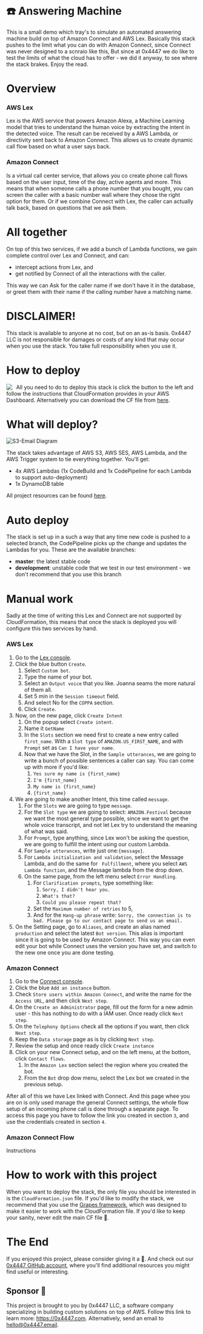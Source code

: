 # ☎️ Answering Machine

This is a small demo which tray's to simulate an automated answering machine build on top of Amazon Connect and AWS Lex. Basically this stack pushes to the limit what you can do with Amazon Connect, since Connect was never designed to a scnraio like this, But since at 0x4447 we do like to test the limits of what the cloud has to offer - we did it anyway, to see where the stack brakes. Enjoy the read.

# Overview

### AWS Lex

Lex is the AWS service that powers Amazon Alexa, a Machine Learning model that tries to understand the human voice by extracting the intent in the detected voice. The result can be received by a AWS Lambda, or directivity sent back to Amazon Connect. This allows us to create dynamic call flow based on what a user says back.

### Amazon Connect

Is a virtual call center service, that allows you co create phone call flows based on the user input, time of the day, active agents and more. This means that when someone calls a phone number that you bought, you can screen the caller with a basic number wall where they chose the right option for them. Or if we combine Connect with Lex, the caller can actually talk back, based on questions that we ask them.

# All together

On top of this two services, if we add a bunch of Lambda functions, we gain complete control over Lex and Connect, and can:

- intercept actions from Lex, and
- get notified by Connect of all the interactions with the caller.

This way we can Ask for the caller name if we don't have it in the database, or greet them with their name if the calling number have a matching name.


# DISCLAIMER!

This stack is available to anyone at no cost, but on an as-is basis. 0x4447 LLC is not responsible for damages or costs of any kind that may occur when you use the stack. You take full responsibility when you use it.

# How to deploy

<a target="_blank" href="https://console.aws.amazon.com/cloudformation/home#/stacks/new?stackName=zer0x4447-S3-Email&templateURL=https://s3.amazonaws.com/0x4447-drive-cloudformation/answering-machine.json">
<img align="left" style="float: left; margin: 0 10px 0 0;" src="https://s3.amazonaws.com/cloudformation-examples/cloudformation-launch-stack.png"></a>

All you need to do to deploy this stack is click the button to the left and follow the instructions that CloudFormation provides in your AWS Dashboard. Alternatively you can download the CF file from [here](https://s3.amazonaws.com/0x4447-drive-cloudformation/answering-machine.json).

# What will deploy?

![S3-Email Diagram](https://raw.githubusercontent.com/0x4447/0x4447_product_answering_machine/assets/diagram.png)

The stack takes advantage of AWS S3, AWS SES, AWS Lambda, and the AWS Trigger system to tie everything together. You'll get:

- 4x AWS Lambdas (1x CodeBuild and 1x CodePipeline for each Lambda to support auto-deployment)
- 1x DynamoDB table

All project resources can be found [here](https://github.com/topics/0x4447-product-answering-machine).

# Auto deploy

The stack is set up in a such a way that any time new code is pushed to a selected branch, the CodePipeline picks up the change and updates the Lambdas for you. These are the available branches:

- **master**: the latest stable code
- **development**: unstable code that we test in our test environment - we don't recommend that you use this branch

# Manual work

Sadly at the time of writing this Lex and Connect are not supported by CloudFormation, this means that once the stack is deployed you will configure this two services by hand.

### AWS Lex

1. Go to the [Lex console](https://console.aws.amazon.com/lex/home).
1. Click the blue button `Create`.
	1. Select `Custom bot`.
	1. Type the name of your bot.
	1. Select an `Output voice` that you like. Joanna seams the more natural of them all.
	1. Set 5 min in the `Session timeout` field.
	1. And select No for the `COPPA` section.
	1. Click `Create`.
1. Now, on the new page, click `Create Intent`
	1. On the popup select `Create intent`.
	1. Name it `GetName`
	1. In the `Slots` section we need first to create a new entry called `first_name`. With a `Slot type` of `AMAZON.US_FIRST_NAME`, and with `Prompt` set as `Can I have your name`.
	1. Now that we have the Slot, in the `Sample utterances`, we are going to write a bunch of possible sentences a caller can say. You can come up with more if you'd like:
		1. `Yes sure my name is ​{first_name}​`
		1. `I'm ​{first_name}​`
		1. `My name is ​{first_name}​`
		1. `​{first_name}​`
1. We are going to make another Intent, this time called `message`.
	1. For the `Slots` we are going to type `message`.
	1. For the `Slot type` we are going to select: `AMAZON.Festival` because we want the most general type possible, since we want to get the whole voice transcript, and not let Lex try to understand the meaning of what was said.
	1. For `Prompt`, type anything, since Lex won't be asking the question, we are going to fulfill the intent using our custom Lambda.
	1. For `Sample utterances`, write just one: ​`{message}​`.
	1. For `Lambda initialization and validation`, select the Message Lambda, and do the same for ` Fulfillment`, where you select `AWS Lambda function`, and the Message lambda from the drop down.
	1. On the same page, from the left menu select `Error Handling`.
		1. For `Clarification prompts`, type something like:
			1. `Sorry, I didn't hear you.`
			1. `What's that?`
			1. `Could you please repeat that?`
		1. Set the `Maximum number of retries` to 5,
		1. And for the `Hang-up phrase` write: `Sorry, the connection is to bad. Please go to our contact page to send us an email.`
1. On the Setting page, go to `Aliases`, and create an alias named `production` and select the latest `Bot version`. This alias is important since it is going to be used by Amazon Connect. This way you can even edit your bot while Connect uses the version you have set, and switch to the new one once you are done testing.

### Amazon Connect

1. Go to the [Connect console](https://console.aws.amazon.com/connect/home).
1. Click the blue `Add an instance` button.
1. Check `Store users within Amazon Connect`, and write the name for the `Access URL`, and then click `Next step`.
1. On the `Create an Administrator` page, fill out the form for a new admin user - this has nothing to do with a IAM user. Once ready click `Next step`.
1. On the `Telephony Options` check all the options if you want, then click `Next step`.
1. Keep the `Data storage` page as is by clicking `Next step`.
1. Review the setup and once ready click `Create instance`
1. Click on your new Connect setup, and on the left menu, at the bottom, click `Contact flows`.
	1. In the `Amazon Lex` section select the region where you created the bot.
	1. From the `Bot` drop dow menu, select the Lex bot we created in the previous setup.

After all of this we have Lex linked with Connect. And this page whee you are on is only used manage the general Connect settings, the whole flow setup of an incoming phone call is done through a separate page. To access this page you have to follow the link you created in section `3`, and use the credentials created in section `4`.

### Amazon Connect Flow

Instructions

# How to work with this project

When you want to deploy the stack, the only file you should be interested in is the `CloudFormation.json` file. If you'd like to modify the stack, we recommend that you use the [Grapes framework](https://github.com/0x4447/0x4447-cli-node-grapes), which was designed to make it easier to work with the CloudFormation file. If you'd like to keep your sanity, never edit the main CF file 🤪.

# The End

If you enjoyed this project, please consider giving it a 🌟. And check out our [0x4447 GitHub account](https://github.com/0x4447), where you'll find additional resources you might find useful or interesting.

## Sponsor 🎊

This project is brought to you by 0x4447 LLC, a software company specializing in building custom solutions on top of AWS. Follow this link to learn more: https://0x4447.com. Alternatively, send an email to [hello@0x4447.email](mailto:hello@0x4447.email?Subject=Hello%20From%20Repo&Body=Hi%2C%0A%0AMy%20name%20is%20NAME%2C%20and%20I%27d%20like%20to%20get%20in%20touch%20with%20someone%20at%200x4447.%0A%0AI%27d%20like%20to%20discuss%20the%20following%20topics%3A%0A%0A-%20LIST_OF_TOPICS_TO_DISCUSS%0A%0ASome%20useful%20information%3A%0A%0A-%20My%20full%20name%20is%3A%20FIRST_NAME%20LAST_NAME%0A-%20My%20time%20zone%20is%3A%20TIME_ZONE%0A-%20My%20working%20hours%20are%20from%3A%20TIME%20till%20TIME%0A-%20My%20company%20name%20is%3A%20COMPANY%20NAME%0A-%20My%20company%20website%20is%3A%20https%3A%2F%2F%0A%0ABest%20regards.).
